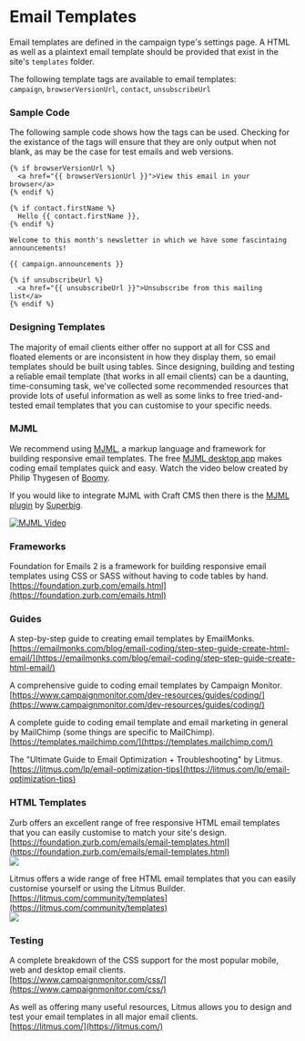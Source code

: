 # Email Templates

Email templates are defined in the campaign type's settings page. A HTML as well as a plaintext email template should be provided that exist in the site's `templates` folder. 

The following template tags are available to email templates:  
`campaign`, `browserVersionUrl`, `contact`, `unsubscribeUrl`

### Sample Code

The following sample code shows how the tags can be used. Checking for the existance of the tags will ensure that they are only output when not blank, as may be the case for test emails and web versions.

    {% if browserVersionUrl %}
      <a href="{{ browserVersionUrl }}">View this email in your browser</a>
    {% endif %}
    
    {% if contact.firstName %}
      Hello {{ contact.firstName }},
    {% endif %}
    
    Welcome to this month's newsletter in which we have some fascintaing announcements!
    
    {{ campaign.announcements }}
    
    {% if unsubscribeUrl %}
      <a href="{{ unsubscribeUrl }}">Unsubscribe from this mailing list</a>
    {% endif %}
    
### Designing Templates 

The majority of email clients either offer no support at all for CSS and floated elements or are inconsistent in how they display them, so email templates should be built using tables. Since designing, building and testing a reliable email template (that works in all email clients) can be a daunting, time-consuming task, we've collected some recommended resources that provide lots of useful information as well as some links to free tried-and-tested email templates that you can customise to your specific needs.

### MJML
We recommend using [MJML](https://mjml.io/), a markup language and framework for building responsive email templates. The free [MJML desktop app](https://mjmlio.github.io/mjml-app/) makes coding email templates quick and easy. Watch the video below created by Philip Thygesen of [Boomy](https://www.boomy.co.uk/).

If you would like to integrate MJML with Craft CMS then there is the [MJML plugin](https://github.com/superbigco/craft-mjml) by [Superbig](https://superbig.co/).

[![MJML Video](https://raw.githubusercontent.com/putyourlightson/craft-campaign/v1/docs/images/mjml-video-1.5.2.jpg)](https://drive.google.com/file/d/1WYG5-6RNB_5D8F_q6RoXH9gQZzcodTgp/view)

### Frameworks
Foundation for Emails 2 is a framework for building responsive email templates using CSS or SASS without having to code tables by hand.  
[https://foundation.zurb.com/emails.html](https://foundation.zurb.com/emails.html)  

### Guides
A step-by-step guide to creating email templates by EmailMonks.  
[https://emailmonks.com/blog/email-coding/step-step-guide-create-html-email/](https://emailmonks.com/blog/email-coding/step-step-guide-create-html-email/)

A comprehensive guide to coding email templates by Campaign Monitor.  
[https://www.campaignmonitor.com/dev-resources/guides/coding/](https://www.campaignmonitor.com/dev-resources/guides/coding/)

A complete guide to coding email template and email marketing in general by MailChimp (some things are specific to MailChimp).  
[https://templates.mailchimp.com/](https://templates.mailchimp.com/)

The "Ultimate Guide to
Email Optimization + Troubleshooting" by Litmus.  
[https://litmus.com/lp/email-optimization-tips](https://litmus.com/lp/email-optimization-tips)

### HTML Templates
Zurb offers an excellent range of free responsive HTML email templates that you can easily customise to match your site's design.  
[https://foundation.zurb.com/emails/email-templates.html](https://foundation.zurb.com/emails/email-templates.html)  
<img src="https://raw.githubusercontent.com/putyourlightson/craft-campaign/v1/docs/images/email-templates-zurb.png" />

Litmus offers a wide range of free HTML email templates that you can easily customise yourself or using the Litmus Builder.  
[https://litmus.com/community/templates](https://litmus.com/community/templates)  
<img src="https://raw.githubusercontent.com/putyourlightson/craft-campaign/v1/docs/images/email-templates-litmus.png" />

### Testing
A complete breakdown of the CSS support for the most popular mobile, web and desktop email clients.  
[https://www.campaignmonitor.com/css/](https://www.campaignmonitor.com/css/)

As well as offering many useful resources, Litmus allows you to design and test your email templates in all major email clients.  
[https://litmus.com/](https://litmus.com/)